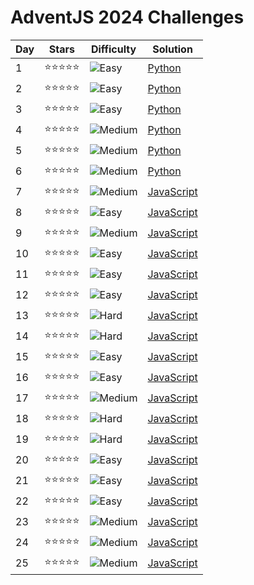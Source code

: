# AdventJS 2024 Challenges

| Day | Stars      | Difficulty                                              | Solution            |
| --- | ---------- | ------------------------------------------------------- | ------------------- |
| 1   | ⭐⭐⭐⭐⭐ | ![Easy](https://img.shields.io/badge/-Easy-brightgreen) | [Python](1.py)      |
| 2   | ⭐⭐⭐⭐⭐ | ![Easy](https://img.shields.io/badge/-Easy-brightgreen) | [Python](2.py)      |
| 3   | ⭐⭐⭐⭐⭐ | ![Easy](https://img.shields.io/badge/-Easy-brightgreen) | [Python](3.py)      |
| 4   | ⭐⭐⭐⭐⭐ | ![Medium](https://img.shields.io/badge/-Medium-yellow)  | [Python](4.py)      |
| 5   | ⭐⭐⭐⭐⭐ | ![Medium](https://img.shields.io/badge/-Medium-yellow)  | [Python](5.py)      |
| 6   | ⭐⭐⭐⭐⭐ | ![Medium](https://img.shields.io/badge/-Medium-yellow)  | [Python](6.py)      |
| 7   | ⭐⭐⭐⭐⭐ | ![Medium](https://img.shields.io/badge/-Medium-yellow)  | [JavaScript](7.js)  |
| 8   | ⭐⭐⭐⭐⭐ | ![Easy](https://img.shields.io/badge/-Easy-brightgreen) | [JavaScript](8.js)  |
| 9   | ⭐⭐⭐⭐⭐ | ![Medium](https://img.shields.io/badge/-Medium-yellow)  | [JavaScript](9.js)  |
| 10  | ⭐⭐⭐⭐⭐ | ![Easy](https://img.shields.io/badge/-Easy-brightgreen) | [JavaScript](10.js) |
| 11  | ⭐⭐⭐⭐⭐ | ![Easy](https://img.shields.io/badge/-Easy-brightgreen) | [JavaScript](11.js) |
| 12  | ⭐⭐⭐⭐⭐ | ![Easy](https://img.shields.io/badge/-Easy-brightgreen) | [JavaScript](12.js) |
| 13  | ⭐⭐⭐⭐⭐ | ![Hard](https://img.shields.io/badge/-Hard-red)         | [JavaScript](13.js) |
| 14  | ⭐⭐⭐⭐⭐ | ![Hard](https://img.shields.io/badge/-Hard-red)         | [JavaScript](14.js) |
| 15  | ⭐⭐⭐⭐⭐ | ![Easy](https://img.shields.io/badge/-Easy-brightgreen) | [JavaScript](15.js) |
| 16  | ⭐⭐⭐⭐⭐ | ![Easy](https://img.shields.io/badge/-Easy-brightgreen) | [JavaScript](16.js) |
| 17  | ⭐⭐⭐⭐⭐ | ![Medium](https://img.shields.io/badge/-Medium-yellow)  | [JavaScript](17.js) |
| 18  | ⭐⭐⭐⭐⭐ | ![Hard](https://img.shields.io/badge/-Hard-red)         | [JavaScript](18.js) |
| 19  | ⭐⭐⭐⭐⭐ | ![Hard](https://img.shields.io/badge/-Hard-red)         | [JavaScript](19.js) |
| 20  | ⭐⭐⭐⭐⭐ | ![Easy](https://img.shields.io/badge/-Easy-brightgreen) | [JavaScript](20.js) |
| 21  | ⭐⭐⭐⭐⭐ | ![Easy](https://img.shields.io/badge/-Easy-brightgreen) | [JavaScript](21.js) |
| 22  | ⭐⭐⭐⭐⭐ | ![Easy](https://img.shields.io/badge/-Easy-brightgreen) | [JavaScript](22.js) |
| 23  | ⭐⭐⭐⭐⭐ | ![Medium](https://img.shields.io/badge/-Medium-yellow)  | [JavaScript](23.js) |
| 24  | ⭐⭐⭐⭐⭐ | ![Medium](https://img.shields.io/badge/-Medium-yellow)  | [JavaScript](24.js) |
| 25  | ⭐⭐⭐⭐⭐ | ![Medium](https://img.shields.io/badge/-Medium-yellow)  | [JavaScript](25.js) |
